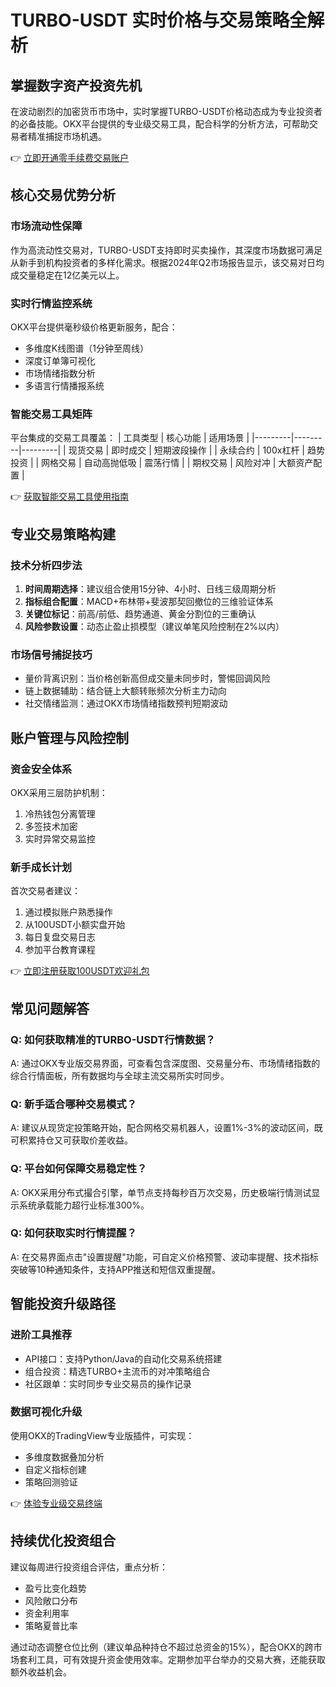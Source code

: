 # TURBO-USDT 实时价格与交易策略全解析

## 掌握数字资产投资先机

在波动剧烈的加密货币市场中，实时掌握TURBO-USDT价格动态成为专业投资者的必备技能。OKX平台提供的专业级交易工具，配合科学的分析方法，可帮助交易者精准捕捉市场机遇。

👉 [立即开通零手续费交易账户](https://bit.ly/okx_welcome)

## 核心交易优势分析

### 市场流动性保障
作为高流动性交易对，TURBO-USDT支持即时买卖操作，其深度市场数据可满足从新手到机构投资者的多样化需求。根据2024年Q2市场报告显示，该交易对日均成交量稳定在12亿美元以上。

### 实时行情监控系统
OKX平台提供毫秒级价格更新服务，配合：
- 多维度K线图谱（1分钟至周线）
- 深度订单簿可视化
- 市场情绪指数分析
- 多语言行情播报系统

### 智能交易工具矩阵
平台集成的交易工具覆盖：
| 工具类型 | 核心功能 | 适用场景 |
|---------|---------|---------|
| 现货交易 | 即时成交 | 短期波段操作 |
| 永续合约 | 100x杠杆 | 趋势投资 |
| 网格交易 | 自动高抛低吸 | 震荡行情 |
| 期权交易 | 风险对冲 | 大额资产配置 |

👉 [获取智能交易工具使用指南](https://bit.ly/okx_welcome)

## 专业交易策略构建

### 技术分析四步法
1. **时间周期选择**：建议组合使用15分钟、4小时、日线三级周期分析
2. **指标组合配置**：MACD+布林带+斐波那契回撤位的三维验证体系
3. **关键位标记**：前高/前低、趋势通道、黄金分割位的三重确认
4. **风险参数设置**：动态止盈止损模型（建议单笔风险控制在2%以内）

### 市场信号捕捉技巧
- 量价背离识别：当价格创新高但成交量未同步时，警惕回调风险
- 链上数据辅助：结合链上大额转账频次分析主力动向
- 社交情绪监测：通过OKX市场情绪指数预判短期波动

## 账户管理与风险控制

### 资金安全体系
OKX采用三层防护机制：
1. 冷热钱包分离管理
2. 多签技术加密
3. 实时异常交易监控

### 新手成长计划
首次交易者建议：
1. 通过模拟账户熟悉操作
2. 从100USDT小额实盘开始
3. 每日复盘交易日志
4. 参加平台教育课程

👉 [立即注册获取100USDT欢迎礼包](https://bit.ly/okx_welcome)

## 常见问题解答

### Q: 如何获取精准的TURBO-USDT行情数据？
A: 通过OKX专业版交易界面，可查看包含深度图、交易量分布、市场情绪指数的综合行情面板，所有数据均与全球主流交易所实时同步。

### Q: 新手适合哪种交易模式？
A: 建议从现货定投策略开始，配合网格交易机器人，设置1%-3%的波动区间，既可积累持仓又可获取价差收益。

### Q: 平台如何保障交易稳定性？
A: OKX采用分布式撮合引擎，单节点支持每秒百万次交易，历史极端行情测试显示系统承载能力超行业标准300%。

### Q: 如何获取实时行情提醒？
A: 在交易界面点击"设置提醒"功能，可自定义价格预警、波动率提醒、技术指标突破等10种通知条件，支持APP推送和短信双重提醒。

## 智能投资升级路径

### 进阶工具推荐
- API接口：支持Python/Java的自动化交易系统搭建
- 组合投资：精选TURBO+主流币的对冲策略组合
- 社区跟单：实时同步专业交易员的操作记录

### 数据可视化升级
使用OKX的TradingView专业版插件，可实现：
- 多维度数据叠加分析
- 自定义指标创建
- 策略回测验证

👉 [体验专业级交易终端](https://bit.ly/okx_welcome)

## 持续优化投资组合

建议每周进行投资组合评估，重点分析：
- 盈亏比变化趋势
- 风险敞口分布
- 资金利用率
- 策略夏普比率

通过动态调整仓位比例（建议单品种持仓不超过总资金的15%），配合OKX的跨市场套利工具，可有效提升资金使用效率。定期参加平台举办的交易大赛，还能获取额外收益机会。
